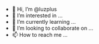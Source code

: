 - 👋 Hi, I’m @luzplus
- 👀 I’m interested in ...
- 🌱 I’m currently learning ...
- 💞️ I’m looking to collaborate on ...
- 📫 How to reach me ...

<!---
luzplus/luzplus is a ✨ special ✨ repository because its `README.md` (this file) appears on your GitHub profile.
You can click the Preview link to take a look at your changes.
--->

